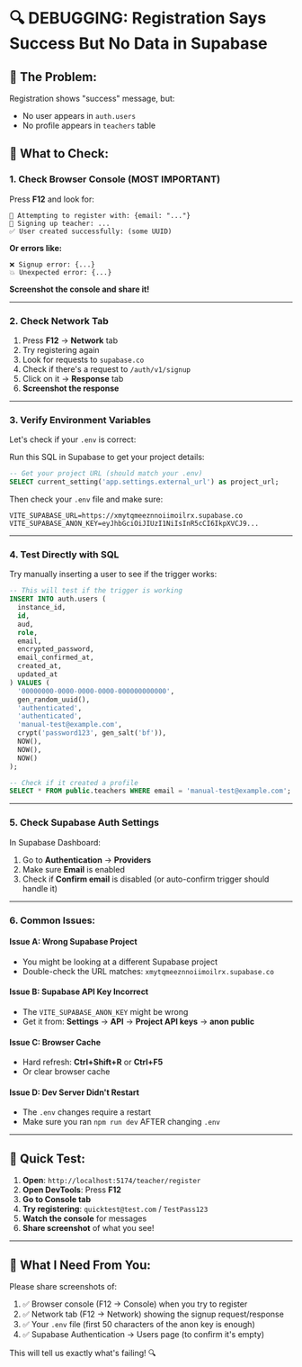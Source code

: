 # 🔍 DEBUGGING: Registration Says Success But No Data in Supabase

## 🚨 The Problem:
Registration shows "success" message, but:
- No user appears in `auth.users`
- No profile appears in `teachers` table

## 🔎 **What to Check:**

### **1. Check Browser Console (MOST IMPORTANT)**

Press **F12** and look for:

```
📝 Attempting to register with: {email: "..."}
🔐 Signing up teacher: ...
✅ User created successfully: (some UUID)
```

**Or errors like:**
```
❌ Signup error: {...}
💥 Unexpected error: {...}
```

**Screenshot the console and share it!**

---

### **2. Check Network Tab**

1. Press **F12** → **Network** tab
2. Try registering again
3. Look for requests to `supabase.co`
4. Check if there's a request to `/auth/v1/signup`
5. Click on it → **Response** tab
6. **Screenshot the response**

---

### **3. Verify Environment Variables**

Let's check if your `.env` is correct:

Run this SQL in Supabase to get your project details:

```sql
-- Get your project URL (should match your .env)
SELECT current_setting('app.settings.external_url') as project_url;
```

Then check your `.env` file and make sure:
```
VITE_SUPABASE_URL=https://xmytqmeeznnoiimoilrx.supabase.co
VITE_SUPABASE_ANON_KEY=eyJhbGciOiJIUzI1NiIsInR5cCI6IkpXVCJ9...
```

---

### **4. Test Directly with SQL**

Try manually inserting a user to see if the trigger works:

```sql
-- This will test if the trigger is working
INSERT INTO auth.users (
  instance_id,
  id,
  aud,
  role,
  email,
  encrypted_password,
  email_confirmed_at,
  created_at,
  updated_at
) VALUES (
  '00000000-0000-0000-0000-000000000000',
  gen_random_uuid(),
  'authenticated',
  'authenticated',
  'manual-test@example.com',
  crypt('password123', gen_salt('bf')),
  NOW(),
  NOW(),
  NOW()
);

-- Check if it created a profile
SELECT * FROM public.teachers WHERE email = 'manual-test@example.com';
```

---

### **5. Check Supabase Auth Settings**

In Supabase Dashboard:
1. Go to **Authentication** → **Providers**
2. Make sure **Email** is enabled
3. Check if **Confirm email** is disabled (or auto-confirm trigger should handle it)

---

### **6. Common Issues:**

#### **Issue A: Wrong Supabase Project**
- You might be looking at a different Supabase project
- Double-check the URL matches: `xmytqmeeznnoiimoilrx.supabase.co`

#### **Issue B: Supabase API Key Incorrect**
- The `VITE_SUPABASE_ANON_KEY` might be wrong
- Get it from: **Settings** → **API** → **Project API keys** → **anon public**

#### **Issue C: Browser Cache**
- Hard refresh: **Ctrl+Shift+R** or **Ctrl+F5**
- Or clear browser cache

#### **Issue D: Dev Server Didn't Restart**
- The `.env` changes require a restart
- Make sure you ran `npm run dev` AFTER changing `.env`

---

## 🧪 **Quick Test:**

1. **Open**: `http://localhost:5174/teacher/register`
2. **Open DevTools**: Press **F12**
3. **Go to Console tab**
4. **Try registering**: `quicktest@test.com` / `TestPass123`
5. **Watch the console** for messages
6. **Share screenshot** of what you see!

---

## 📸 **What I Need From You:**

Please share screenshots of:
1. ✅ Browser console (F12 → Console) when you try to register
2. ✅ Network tab (F12 → Network) showing the signup request/response
3. ✅ Your `.env` file (first 50 characters of the anon key is enough)
4. ✅ Supabase Authentication → Users page (to confirm it's empty)

This will tell us exactly what's failing! 🔍
